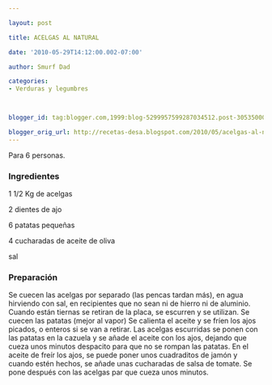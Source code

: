 ```yaml
---

layout: post

title: ACELGAS AL NATURAL

date: '2010-05-29T14:12:00.002-07:00'

author: Smurf Dad

categories:
- Verduras y legumbres



blogger_id: tag:blogger.com,1999:blog-5299957599287034512.post-3053500097603909814

blogger_orig_url: http://recetas-desa.blogspot.com/2010/05/acelgas-al-natural.html
---
```


Para 6 personas.

<h3>Ingredientes</h3>

1 1/2 Kg de acelgas

2 dientes de ajo

6 patatas pequeñas

4 cucharadas de aceite de oliva

sal

<h3>Preparación</h3>

Se cuecen las acelgas por separado (las pencas tardan más), en agua hirviendo con sal, en recipientes que no sean ni de hierro ni de aluminio. Cuando están tiernas se retiran de la placa, se escurren y se utilizan. Se cuecen las patatas (mejor al vapor) Se calienta el aceite y se fríen los ajos picados, o enteros si se van a retirar. Las acelgas escurridas se ponen con las patatas en la cazuela y se añade el aceite con los ajos, dejando que cueza unos minutos despacito para que no se rompan las patatas. En el aceite de freír los ajos, se puede poner unos cuadraditos de jamón y cuando estén hechos, se añade unas cucharadas de salsa de tomate. Se pone después con las acelgas par que cueza unos minutos.